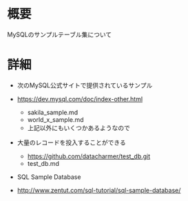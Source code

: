 # 概要
MySQLのサンプルテーブル集について

# 詳細
- 次のMySQL公式サイトで提供されているサンプル
- https://dev.mysql.com/doc/index-other.html
  - sakila\_sample.md
  - world\_x\_sample.md
  - 上記以外にもいくつかあるようなので

- 大量のレコードを投入することができる
  - https://github.com/datacharmer/test_db.git
  - test\_db.md

- SQL Sample Database
 - http://www.zentut.com/sql-tutorial/sql-sample-database/
